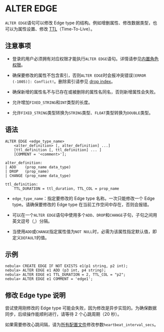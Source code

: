 # ALTER EDGE

`ALTER EDGE`语句可以修改 Edge type 的结构。例如增删属性、修改数据类型，也可以为属性设置、修改 [TTL](../8.clauses-and-options/ttl-options.md)（Time-To-Live）。

## 注意事项

- 登录的用户必须拥有对应权限才能执行`ALTER EDGE`语句。详情请参见[内置角色权限](../../7.data-security/1.authentication/3.role-list.md)。

- 确保要修改的属性不包含索引，否则`ALTER EDGE`时会报冲突错误`[ERROR (-1005)]: Conflict!`。删除索引请参见 [drop index](../14.native-index-statements/6.drop-native-index.md)。

- 确保新增的属性名不与已存在或被删除的属性名同名，否则新增属性会失败。

- 允许增加`FIXED_STRING`和`INT`类型的长度。
- 允许`FIXED_STRING`类型转换为`STRING`类型、`FLOAT`类型转换为`DOUBLE`类型。

## 语法

```ngql
ALTER EDGE <edge_type_name>
    <alter_definition> [, alter_definition] ...]
    [ttl_definition [, ttl_definition] ... ]
    [COMMENT = '<comment>'];

alter_definition:
| ADD    (prop_name data_type)
| DROP   (prop_name)
| CHANGE (prop_name data_type)

ttl_definition:
    TTL_DURATION = ttl_duration, TTL_COL = prop_name
```

- `edge_type_name`：指定要修改的 Edge type 名称。一次只能修改一个 Edge type。请确保要修改的 Edge type 在当前工作空间中存在，否则会报错。

- 可以在一个`ALTER EDGE`语句中使用多个`ADD`、`DROP`和`CHANGE`子句，子句之间用英文逗号（,）分隔。

- 当使用`ADD`或`CHANGE`指定属性值为`NOT NULL`时，必需为该属性指定默认值，即定义`DEFAULT`的值。

## 示例

```ngql
nebula> CREATE EDGE IF NOT EXISTS e1(p1 string, p2 int);
nebula> ALTER EDGE e1 ADD (p3 int, p4 string);
nebula> ALTER EDGE e1 TTL_DURATION = 2, TTL_COL = "p2";
nebula> ALTER EDGE e1 COMMENT = 'edge1';
```

## 修改 Edge type 说明

尝试使用刚修改的 Edge type 可能会失败，因为修改是异步实现的。为确保数据同步，后续操作能顺利进行，请等待 2 个心跳周期（20 秒）。

如果需要修改心跳间隔，请为[所有配置文件](../../5.configurations-and-logs/1.configurations/1.configurations.md)修改参数`heartbeat_interval_secs`。